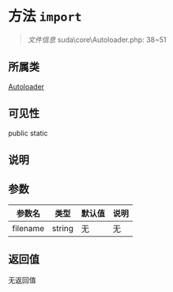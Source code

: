 # 方法 `import`

> *文件信息* suda\core\Autoloader.php: 38~51

## 所属类 

[Autoloader](../Autoloader.md)

## 可见性

 public static

## 说明



## 参数


| 参数名 | 类型 | 默认值 | 说明 |
|--------|-----|-------|-------|
| filename |  string | 无 | 无 |



## 返回值

无返回值
